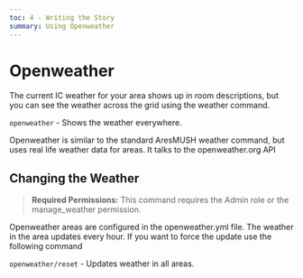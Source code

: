 ```yaml
---
toc: 4 - Writing the Story
summary: Using Openweather
---
```

# Openweather

The current IC weather for your area shows up in room descriptions, but you can see the weather across the grid using the weather command.

`openweather` - Shows the weather everywhere.

Openweather is similar to the standard AresMUSH weather command, but uses
real life weather data for areas. It talks to the openweather.org API

## Changing the Weather

> **Required Permissions:** This command requires the Admin role or the manage_weather permission.

Openweather areas are configured in the openweather.yml file. The weather
in the area updates every hour. If you want to force the update use
the following command

`openweather/reset` - Updates weather in all areas.